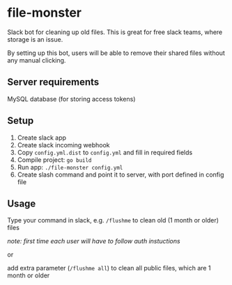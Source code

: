 # file-monster
Slack bot for cleaning up old files. This is great for free slack teams, where storage is an issue. 

By setting up this bot, users will be able to remove their shared files without any manual clicking.

## Server requirements

MySQL database (for storing access tokens)

## Setup

1. Create slack app
2. Create slack incoming webhook
3. Copy `config.yml.dist` to `config.yml` and fill in required fields
4. Compile project: `go build`
5. Run app: `./file-monster config.yml`
6. Create slash command and point it to server, with port defined in config file

## Usage

Type your command in slack, e.g. `/flushme` to clean old (1 month or older) files

*note: first time each user will have to follow auth instuctions*

or

add extra parameter (`/flushme all`) to clean all public files, which are 1 month or older

